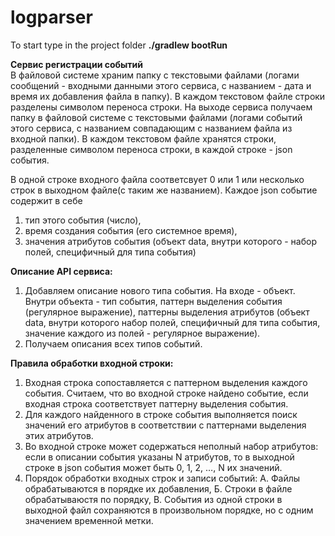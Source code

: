 # logparser

To start type in the project folder 
  **./gradlew bootRun**

**Сервис регистрации событий**  
В файловой системе храним папку с текстовыми файлами (логами сообщений - входными данными этого сервиса,
с названием - дата и время их добавления файла в папку). В каждом текстовом файле строки разделены
символом переноса строки.
На выходе сервиса получаем папку в файловой системе с текстовыми файлами (логами событий этого сервиса,
с названием совпадающим с названием файла из входной папки). В каждом текстовом файле хранятся строки,
разделенные символом переноса строки, в каждой строке - json события.

В одной строке входного файла соответсвует 0 или 1 или несколько строк в выходном файле(с таким же названием).
Каждое json событие содержит в себе 
1) тип этого события (число),
2) время создания события (его системное время), 
3) значения атрибутов события (объект data, внутри которого - набор полей, специфичный для типа события)


**Описание API сервиса:**
1. Добавляем описание нового типа события. На входе - объект. Внутри объекта -
тип события, паттерн выделения события (регулярное выражение), паттерны
выделения атрибутов (объект data, внутри которого набор полей, специфичный для
типа события, значение каждого из полей - регулярное выражение).
2. Получаем описания всех типов событий.

**Правила обработки входной строки:**
1. Входная строка сопоставляется с паттерном выделения каждого события.
Считаем, что во входной строке найдено событие, если входная строка
соответствует паттерну выделения события.
2. Для каждого найденного в строке события выполняется поиск значений его
атрибутов в соответствии с паттернами выделения этих атрибутов.
3. Во входной строке может содержаться неполный набор атрибутов: если в
описании события указаны N атрибутов, то в выходной строке в json события
может быть 0, 1, 2, …, N их значений.
4. Порядок обработки входных строк и записи событий:
А. Файлы обрабатываются в порядке их добавления,
Б. Строки в файле обрабатываюстя по порядку,
В. События из одной строки в выходной файл сохраняются в произвольном 
порядке, но с одним значением временной метки.

